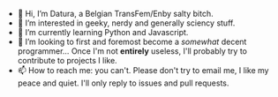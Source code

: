 - 👋 Hi, I’m Datura, a Belgian TransFem/Enby salty bitch.
- 👀 I’m interested in geeky, nerdy and generally sciency stuff.
- 🌱 I’m currently learning Python and Javascript.
- 💞️ I’m looking to first and foremost become a *somewhat* decent programmer… Once I'm not **entirely** useless, I'll probably try to contribute to projects I like.
- 📫 How to reach me: you can't. Please don't try to email me, I like my peace and quiet. I'll only reply to issues and pull requests.

<!---
Daturachan/Daturachan is a ✨ special ✨ repository because its `README.md` (this file) appears on your GitHub profile.
You can click the Preview link to take a look at your changes.
--->

